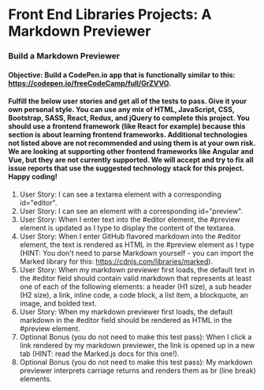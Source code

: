# Front End Libraries Projects: A Markdown Previewer

### Build a Markdown Previewer

#### Objective: Build a CodePen.io app that is functionally similar to this: https://codepen.io/freeCodeCamp/full/GrZVVO.

#### Fulfill the below user stories and get all of the tests to pass. Give it your own personal style. You can use any mix of HTML, JavaScript, CSS, Bootstrap, SASS, React, Redux, and jQuery to complete this project. You should use a frontend framework (like React for example) because this section is about learning frontend frameworks. Additional technologies not listed above are not recommended and using them is at your own risk. We are looking at supporting other frontend frameworks like Angular and Vue, but they are not currently supported. We will accept and try to fix all issue reports that use the suggested technology stack for this project. Happy coding!

1. User Story: I can see a textarea element with a corresponding id="editor".
2. User Story: I can see an element with a corresponding id="preview".
3. User Story: When I enter text into the #editor element, the #preview element is updated as I type to display the content of the textarea.
4. User Story: When I enter GitHub flavored markdown into the #editor element, the text is rendered as HTML in the #preview element as I type (HINT: You don't need to parse Markdown yourself - you can import the Marked library for this: https://cdnjs.com/libraries/marked).
5. User Story: When my markdown previewer first loads, the default text in the #editor field should contain valid markdown that represents at least one of each of the following elements: a header (H1 size), a sub header (H2 size), a link, inline code, a code block, a list item, a blockquote, an image, and bolded text.
6. User Story: When my markdown previewer first loads, the default markdown in the #editor field should be rendered as HTML in the #preview element.
7. Optional Bonus (you do not need to make this test pass): When I click a link rendered by my markdown previewer, the link is opened up in a new tab (HINT: read the Marked.js docs for this one!).
8. Optional Bonus (you do not need to make this test pass): My markdown previewer interprets carriage returns and renders them as br (line break) elements.
